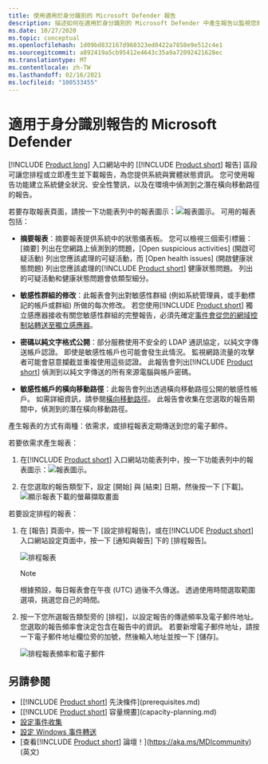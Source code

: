 ```yaml
---
title: 使用適用於身分識別的 Microsoft Defender 報告
description: 描述如何在適用於身分識別的 Microsoft Defender 中產生報告以監視您的網路。
ms.date: 10/27/2020
ms.topic: conceptual
ms.openlocfilehash: 1d09bd832167d960323ed0422a7858e9e512c4e1
ms.sourcegitcommit: a892419a5cb95412e4643c35a9a72092421628ec
ms.translationtype: MT
ms.contentlocale: zh-TW
ms.lasthandoff: 02/16/2021
ms.locfileid: "100533455"
---
```

# <a name="microsoft-defender-for-identity-reports"></a>適用于身分識別報告的 Microsoft Defender

[!INCLUDE [Product long](includes/product-long.md)] 入口網站中的 [[!INCLUDE [Product short](includes/product-short.md)] 報告] 區段可讓您排程或立即產生並下載報告，為您提供系統與實體狀態資訊。 您可使用報告功能建立系統健全狀況、安全性警訊，以及在環境中偵測到之潛在橫向移動路徑的報告。

若要存取報表頁面，請按一下功能表列中的報表圖示：![報表圖示](media/report-icon.png)。
可用的報表包括：

- **摘要報表**：摘要報表提供系統中的狀態儀表板。 您可以檢視三個索引標籤：[摘要] 列出在您網路上偵測到的問題，[Open suspicious activities] \(開啟可疑活動\) 列出您應該處理的可疑活動，而 [Open health issues] \(開啟健康狀態問題\) 列出您應該處理的[!INCLUDE [Product short](includes/product-short.md)] 健康狀態問題。 列出的可疑活動和健康狀態問題會依類型細分。

- **敏感性群組的修改**：此報表會列出對敏感性群組 (例如系統管理員，或手動標記的帳戶或群組) 所做的每次修改。 若您使用[!INCLUDE [Product short](includes/product-short.md)] 獨立感應器接收有關您敏感性群組的完整報告，必須先確定[事件會從您的網域控制站轉送至獨立感應器](configure-event-forwarding.md)。

- **密碼以純文字格式公開**：部分服務使用不安全的 LDAP 通訊協定，以純文字傳送帳戶認證。 即使是敏感性帳戶也可能會發生此情況。 監視網路流量的攻擊者可能會惡意攔截並重複使用這些認證。 此報告會列出[!INCLUDE [Product short](includes/product-short.md)] 偵測到以純文字傳送的所有來源電腦與帳戶密碼。

- **敏感性帳戶的橫向移動路徑**：此報告會列出透過橫向移動路徑公開的敏感性帳戶。 如需詳細資訊，請參閱[橫向移動路徑](use-case-lateral-movement-path.md)。 此報告會收集在您選取的報告期間中，偵測到的潛在橫向移動路徑。

產生報表的方式有兩種：依需求，或排程報表定期傳送到您的電子郵件。

若要依需求產生報表：

1. 在[!INCLUDE [Product short](includes/product-short.md)] 入口網站功能表列中，按一下功能表列中的報表圖示：![報表圖示](media/report-icon.png)。

1. 在您選取的報告類型下，設定 [開始] 與 [結束] 日期，然後按一下 [下載]。
 ![顯示報表下載的螢幕擷取畫面](media/reports.png)

若要設定排程的報表：

1. 在 [報告] 頁面中，按一下 [設定排程報告]，或在[!INCLUDE [Product short](includes/product-short.md)] 入口網站設定頁面中，按一下 [通知與報告] 下的 [排程報告]。

    ![排程報表](media/sched-reports.png)

    > [!NOTE]
    > 根據預設，每日報表會在午夜 (UTC) 過後不久傳送。 透過使用時間選取範圍選項，挑選您自己的時間。

1. 按一下您所選報告類型旁的 [排程]，以設定報告的傳遞頻率及電子郵件地址。 您選取的報告頻率會決定包含在報告中的資訊。 若要新增電子郵件地址，請按一下電子郵件地址欄位旁的加號，然後輸入地址並按一下 [儲存]。

    ![排程報表頻率和電子郵件](media/sched-report1.png)

## <a name="see-also"></a>另請參閱

- [[!INCLUDE [Product short](includes/product-short.md)] 先決條件](prerequisites.md)
- [[!INCLUDE [Product short](includes/product-short.md)] 容量規畫](capacity-planning.md)
- [設定事件收集](configure-event-collection.md)
- [設定 Windows 事件轉送](configure-event-forwarding.md)
- [查看[!INCLUDE [Product short](includes/product-short.md)] 論壇！](https://aka.ms/MDIcommunity)\(英文\)
